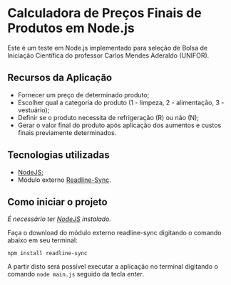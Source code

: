 # Calculadora de Preços Finais de Produtos em Node.js
Este é um teste em Node.js implementado para seleção de Bolsa de Iniciação Científica do professor Carlos Mendes Aderaldo (UNIFOR). 

## Recursos da Aplicação
- Fornecer um preço de determinado produto; <br>
- Escolher qual a categoria do produto (1 - limpeza, 2 - alimentação, 3 - vestuário); <br>
- Definir se o produto necessita de refrigeração (R) ou não (N); <br>
- Gerar o valor final do produto após aplicação dos aumentos e custos finais previamente determinados.

## Tecnologias utilizadas
- [NodeJS](https://nodejs.org/en/);
- Módulo externo [Readline-Sync](https://www.npmjs.com/package/readline-sync).

## Como iniciar o projeto
*É necessário ter [NodeJS](https://nodejs.org/en/) instalado.* <br>

Faça o download do módulo externo readline-sync digitando o comando abaixo em seu terminal: <br>

```
npm install readline-sync
``` 

A partir disto será possível executar a aplicação no terminal digitando o comando ```node main.js``` seguido da tecla *enter*.
